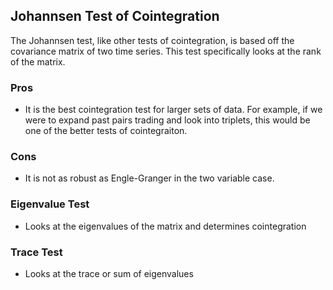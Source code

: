 ## Johannsen Test of Cointegration
The Johannsen test, like other tests of cointegration, is based off the covariance matrix of two time series. This test specifically looks at the rank of the matrix. 

### Pros
- It is the best cointegration test for larger sets of data. For example, if we were to expand past pairs trading and look into triplets, this would be one of the better tests of cointegraiton.

### Cons
- It is not as robust as Engle-Granger in the two variable case.

### Eigenvalue Test
- Looks at the eigenvalues of the matrix and determines cointegration

### Trace Test
- Looks at the trace or sum of eigenvalues